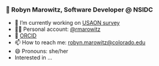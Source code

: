 ### 👋 Robyn Marowitz, Software Developer @ NSIDC


- 🔭 I’m currently working on [USAON survey](https://github.com/nsidc/usaon-vta-survey)
- :technologist: Personal account: [@rmarowitz](https://github.com/rmarowitz/rmarowitz)
- :test_tube: [ORCID](https://orcid.org/0000-0003-3160-132X)
- 📫 How to reach me: robyn.marowitz@colorado.edu
- 😄 Pronouns: she/her
- Interested in ...
